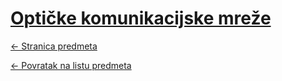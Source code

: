# [Optičke komunikacijske mreže](https://www.github.com/studosi-fer/OKM)
[<- Stranica predmeta](https://www.fer.unizg.hr/predmet/okm)

[<- Povratak na listu predmeta](https://www.github.com/studosi/FER)
